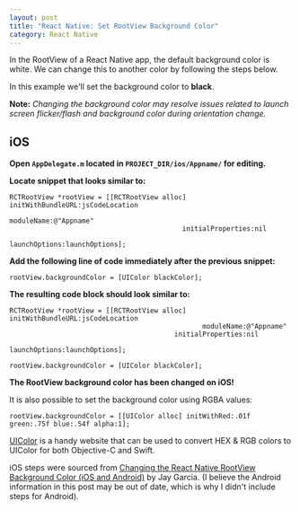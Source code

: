 ```yaml
---
layout: post
title: "React Native: Set RootView Background Color"
category: React Native
---
```


In the RootView of a React Native app, the default background color is white. We can change this to another color by following the steps below.

In this example we'll set the background color to **black**.

**Note:** _Changing the background color may resolve issues related to launch screen flicker/flash and background color during orientation change._

## iOS

**Open `AppDelegate.m` located in `PROJECT_DIR/ios/Appname/` for editing.**

**Locate snippet that looks similar to:**

    RCTRootView *rootView = [[RCTRootView alloc] initWithBundleURL:jsCodeLocation
                                                      moduleName:@"Appname"
                                               initialProperties:nil
                                                   launchOptions:launchOptions];




**Add the following line of code immediately after the previous snippet:**

```
rootView.backgroundColor = [UIColor blackColor];
```

**The resulting code block should look similar to:**

    RCTRootView *rootView = [[RCTRootView alloc] initWithBundleURL:jsCodeLocation
                                                    moduleName:@"Appname"
                                             initialProperties:nil
                                                 launchOptions:launchOptions];

    rootView.backgroundColor = [UIColor blackColor];

**The RootView background color has been changed on iOS!**

It is also possible to set the background color using RGBA values:

```
rootView.backgroundColor = [[UIColor alloc] initWithRed:.01f green:.75f blue:.54f alpha:1];
```

[UIColor](http://uicolor.xyz/) is a handy website that can be used to convert HEX & RGB colors to UIColor for both Objective-C and Swift.

iOS steps were sourced from [Changing the React Native RootView Background Color (iOS and Android)](http://moduscreate.com/changing-the-react-native-rootview-background-color-ios-and-android/) by Jay Garcia. (I believe the Android information in this post may be out of date, which is why I didn't include steps for Android).
